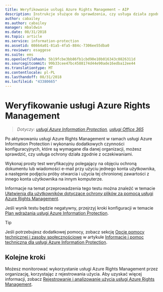```yaml
---
title: Weryfikowanie usługi Azure Rights Management — AIP
description: Instrukcje służące do sprawdzenia, czy usługa działa zgodnie z oczekiwaniami przez ochronę pliku lub wiadomości e-mail za pomocą jednego konta użytkownika, a następnie próbę otwarcia i użycia tej zawartości chronionej z innego konta użytkownika.
author: cabailey
ms.author: cabailey
manager: mbaldwin
ms.date: 08/31/2018
ms.topic: article
ms.service: information-protection
ms.assetid: 08664a01-81a5-4fa5-884c-7306ee55dba0
ms.reviewer: esaggese
ms.suite: ems
ms.openlocfilehash: 5b19fcbe3bb86fb1cbd90e10b016343c0826311d
ms.sourcegitcommit: 99b33cee47bc4588174d44e90ade16edba12ee44
ms.translationtype: MT
ms.contentlocale: pl-PL
ms.lasthandoff: 08/31/2018
ms.locfileid: "43380665"
---
```

# <a name="verifying-the-azure-rights-management-service"></a>Weryfikowanie usługi Azure Rights Management

>*Dotyczy: [usługi Azure Information Protection](https://azure.microsoft.com/pricing/details/information-protection), [usługi Office 365](http://download.microsoft.com/download/E/C/F/ECF42E71-4EC0-48FF-AA00-577AC14D5B5C/Azure_Information_Protection_licensing_datasheet_EN-US.pdf)*

Po aktywowaniu usługi Azure Rights Management w ramach usługi Azure Information Protection i wykonaniu dodatkowych czynności konfiguracyjnych, które są wymagane dla danej organizacji, możesz sprawdzić, czy usługa ochrony działa zgodnie z oczekiwaniami. 

Wykonaj prosty test weryfikacyjny polegający na objęciu ochroną dokumentu lub wiadomości e-mail przy użyciu jednego konta użytkownika, a następnie podjęciu próby otwarcia i użycia tej chronionej zawartości z innego konta użytkownika na innym komputerze.

Informacje na temat przeprowadzenia tego testu można znaleźć w temacie [Ułatwienia dla użytkowników dotyczące ochrony plików za pomocą usługi Azure Rights Management](help-users.md).

Jeśli wynik testu będzie negatywny, przejrzyj kroki konfiguracji w temacie [Plan wdrażania usługi Azure Information Protection](deployment-roadmap.md).

> [!TIP]
> Jeśli potrzebujesz dodatkowej pomocy, zobacz sekcję [Opcje pomocy technicznej i zasoby społecznościowe](information-support.md#support-options-and-community-resources) w artykule [Informacje i pomoc techniczna dla usługi Azure Information Protection](information-support.md).

## <a name="next-steps"></a>Kolejne kroki

Możesz monitorować wykorzystanie usługi Azure Rights Management przez organizację, korzystając z rejestrowania użycia. Aby uzyskać więcej informacji, zobacz [Rejestrowanie i analizowanie użycia usługi Azure Rights Management](log-analyze-usage.md).



